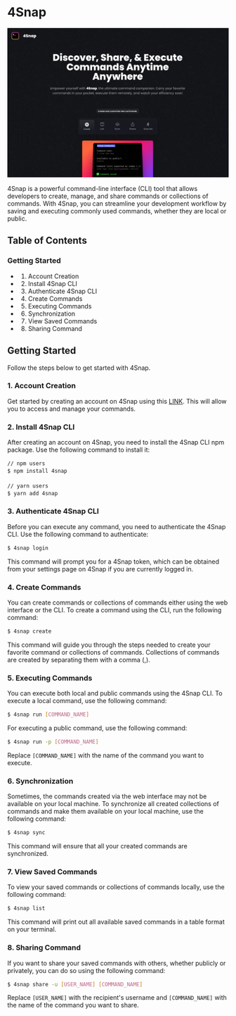 # 4Snap

![4snap image](https://raw.githubusercontent.com/Benrobo/4snap/main/packages/app/public/screenshots/4snap-bg.png)

4Snap is a powerful command-line interface (CLI) tool that allows developers to create, manage, and share commands or collections of commands. With 4Snap, you can streamline your development workflow by saving and executing commonly used commands, whether they are local or public.

## Table of Contents

### Getting Started

- 1. Account Creation
- 2. Install 4Snap CLI
- 3. Authenticate 4Snap CLI
- 4. Create Commands
- 5. Executing Commands
- 6. Synchronization
- 7. View Saved Commands
- 8. Sharing Command

## Getting Started

Follow the steps below to get started with 4Snap.

### 1. Account Creation

Get started by creating an account on 4Snap using this [LINK](https://4snapp.vercel.app/auth). This will allow you to access and manage your commands.

### 2. Install 4Snap CLI

After creating an account on 4Snap, you need to install the 4Snap CLI npm package. Use the following command to install it:

```sh
// npm users
$ npm install 4snap

// yarn users
$ yarn add 4snap
```

### 3. Authenticate 4Snap CLI

Before you can execute any command, you need to authenticate the 4Snap CLI. Use the following command to authenticate:

```sh
$ 4snap login
```

This command will prompt you for a 4Snap token, which can be obtained from your settings page on 4Snap if you are currently logged in.

### 4. Create Commands

You can create commands or collections of commands either using the web interface or the CLI. To create a command using the CLI, run the following command:

```sh
$ 4snap create
```

This command will guide you through the steps needed to create your favorite command or collections of commands. Collections of commands are created by separating them with a comma (,).

### 5. Executing Commands

You can execute both local and public commands using the 4Snap CLI. To execute a local command, use the following command:

```sh
$ 4snap run [COMMAND_NAME]
```

For executing a public command, use the following command:

```sh
$ 4snap run -p [COMMAND_NAME]
```

Replace `[COMMAND_NAME]` with the name of the command you want to execute.

### 6. Synchronization

Sometimes, the commands created via the web interface may not be available on your local machine. To synchronize all created collections of commands and make them available on your local machine, use the following command:

```sh
$ 4snap sync
```

This command will ensure that all your created commands are synchronized.

### 7. View Saved Commands

To view your saved commands or collections of commands locally, use the following command:

```sh
$ 4snap list
```

This command will print out all available saved commands in a table format on your terminal.

### 8. Sharing Command

If you want to share your saved commands with others, whether publicly or privately, you can do so using the following command:

```sh
$ 4snap share -u [USER_NAME] [COMMAND_NAME]
```

Replace `[USER_NAME]` with the recipient's username and `[COMMAND_NAME]` with the name of the command you want to share.
